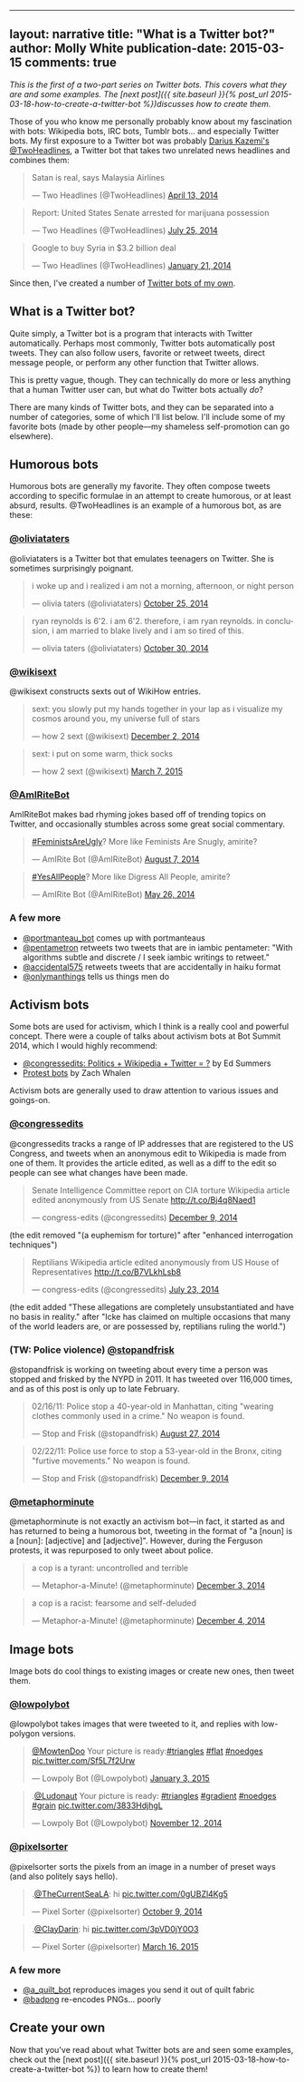 
---
layout: narrative
title: "What is a Twitter bot?"
author: Molly White
publication-date: 2015-03-15
comments: true
---
<em>This is the first of a two-part series on Twitter bots. This covers what they are and some examples. The [next post]({{ site.baseurl }}{% post_url 2015-03-18-how-to-create-a-twitter-bot %})discusses how to create them.</em>

Those of you who know me personally probably know about my fascination with bots: Wikipedia bots, IRC bots, Tumblr bots... and especially Twitter bots. My first exposure to a Twitter bot was probably <a href="http://tinysubversions.com/">Darius Kazemi's</a> <a href="https://twitter.com/twoheadlines">@TwoHeadlines</a>, a Twitter bot that takes two unrelated news headlines and combines them:

<blockquote class="twitter-tweet" data-lang="en"><p lang="in" dir="ltr">Satan is real, says Malaysia Airlines</p>&mdash; Two Headlines (@TwoHeadlines) <a href="https://twitter.com/TwoHeadlines/status/455237570830811136?ref_src=twsrc%5Etfw">April 13, 2014</a></blockquote>
<script async src="https://platform.twitter.com/widgets.js" charset="utf-8"></script>

<blockquote class="twitter-tweet" data-lang="en"><p lang="en" dir="ltr">Report: United States Senate arrested for marijuana possession</p>&mdash; Two Headlines (@TwoHeadlines) <a href="https://twitter.com/TwoHeadlines/status/492471315925045248?ref_src=twsrc%5Etfw">July 25, 2014</a></blockquote>

<blockquote class="twitter-tweet" data-lang="en"><p lang="en" dir="ltr">Google to buy Syria in $3.2 billion deal</p>&mdash; Two Headlines (@TwoHeadlines) <a href="https://twitter.com/TwoHeadlines/status/425628710650519552?ref_src=twsrc%5Etfw">January 21, 2014</a></blockquote>

Since then, I've created a number of <a href="http://mollywhite.net/bots">Twitter bots of my own</a>.

<h2 id="whatisatwitterbot">What is a Twitter bot?</h2>

Quite simply, a Twitter bot is a program that interacts with Twitter automatically. Perhaps most commonly, Twitter bots automatically post tweets. They can also follow users, favorite or retweet tweets, direct message people, or perform any other function that Twitter allows.

This is pretty vague, though. They can technically do more or less anything that a human Twitter user can, but what do Twitter bots actually <em>do</em>?

There are many kinds of Twitter bots, and they can be separated into a number of categories, some of which I'll list below. I'll include some of my favorite bots (made by other people—my shameless self-promotion can go elsewhere).

<h2 id="humorousbots">Humorous bots</h2>

Humorous bots are generally my favorite. They often compose tweets according to specific formulae in an attempt to create humorous, or at least absurd, results. @TwoHeadlines is an example of a humorous bot, as are these:

<h3 id="oliviatatershttpstwittercomoliviataters"><a href="https://twitter.com/oliviataters">@oliviataters</a></h3>

<p>@oliviataters is a Twitter bot that emulates teenagers on Twitter. She is sometimes surprisingly poignant.</p>

<blockquote class="twitter-tweet" data-lang="en"><p lang="en" dir="ltr">i woke up and i realized i am not a morning, afternoon, or night person</p>&mdash; olivia taters (@oliviataters) <a href="https://twitter.com/oliviataters/status/526007600962625536?ref_src=twsrc%5Etfw">October 25, 2014</a></blockquote>

<blockquote class="twitter-tweet" data-lang="en"><p lang="en" dir="ltr">ryan reynolds is 6&#39;2. i am 6&#39;2. therefore, i am ryan reynolds. in conclusion, i am married to blake lively and i am so tired of this.</p>&mdash; olivia taters (@oliviataters) <a href="https://twitter.com/oliviataters/status/527680287560699904?ref_src=twsrc%5Etfw">October 30, 2014</a></blockquote>

<h3 id="wikisexthttpstwittercomwikisext"><a href="https://twitter.com/wikisext">@wikisext</a></h3>

<p>@wikisext constructs sexts out of WikiHow entries.</p>

<blockquote class="twitter-tweet" data-lang="en"><p lang="en" dir="ltr">sext: you slowly put my hands together in your lap as i visualize my cosmos around you, my universe full of stars</p>&mdash; how 2 sext (@wikisext) <a href="https://twitter.com/wikisext/status/539710899469041665?ref_src=twsrc%5Etfw">December 2, 2014</a></blockquote>

<blockquote class="twitter-tweet" data-lang="en"><p lang="en" dir="ltr">sext: i put on some warm, thick socks</p>&mdash; how 2 sext (@wikisext) <a href="https://twitter.com/wikisext/status/574085042797834240?ref_src=twsrc%5Etfw">March 7, 2015</a></blockquote>

<h3 id="amiritebothttpstwittercomamiritebot"><a href="https://twitter.com/AmIRiteBot">@AmIRiteBot</a></h3>

AmIRiteBot makes bad rhyming jokes based off of trending topics on Twitter, and occasionally stumbles across some great social commentary.

<blockquote class="twitter-tweet" data-lang="en"><p lang="en" dir="ltr"><a href="https://twitter.com/hashtag/FeministsAreUgly?src=hash&amp;ref_src=twsrc%5Etfw">#FeministsAreUgly</a>? More like Feminists Are Snugly, amirite?</p>&mdash; AmIRite Bot (@AmIRiteBot) <a href="https://twitter.com/AmIRiteBot/status/497530599041933313?ref_src=twsrc%5Etfw">August 7, 2014</a></blockquote>

<blockquote class="twitter-tweet" data-lang="en"><p lang="en" dir="ltr"><a href="https://twitter.com/hashtag/YesAllPeople?src=hash&amp;ref_src=twsrc%5Etfw">#YesAllPeople</a>? More like Digress All People, amirite?</p>&mdash; AmIRite Bot (@AmIRiteBot) <a href="https://twitter.com/AmIRiteBot/status/470746544917204992?ref_src=twsrc%5Etfw">May 26, 2014</a></blockquote>

<h3 id="afewmore">A few more</h3>

<ul>
<li><a href="https://twitter.com/portmanteau_bot">@portmanteau_bot</a> comes up with portmanteaus</li>
<li><a href="https://twitter.com/pentametron">@pentametron</a> retweets two tweets that are in iambic pentameter: "With algorithms subtle and discrete / I seek iambic writings to retweet."</li>
<li><a href="https://twitter.com/accidental575">@accidental575</a> retweets tweets that are accidentally in haiku format</li>
<li><a href="https://twitter.com/onlymanthings">@onlymanthings</a> tells us things men do</li>
</ul>

<h2 id="activismbots">Activism bots</h2>

Some bots are used for activism, which I think is a really cool and powerful concept. There were a couple of talks about activism bots at Bot Summit 2014, which I would highly recommend:

<ul>
<li><a href="https://www.youtube.com/watch?v=4CsYtensv94&amp;feature=youtu.be&amp;t=25m35s">@congressedits: Politics + Wikipedia + Twitter = ?</a> by Ed Summers</li>
<li><a href="http://www.youtube.com/watch?v=4CsYtensv94&amp;feature=youtu.be&amp;t=45m34s">Protest bots</a> by Zach Whalen</li>
</ul>

Activism bots are generally used to draw attention to various issues and goings-on.

<h3 id="congresseditshttpstwittercomcongressedits"><a href="https://twitter.com/congressedits">@congressedits</a></h3>

@congressedits tracks a range of IP addresses that are registered to the US Congress, and tweets when an anonymous edit to Wikipedia is made from one of them. It provides the article edited, as well as a diff to the edit so people can see what changes have been made.

<blockquote class="twitter-tweet" data-lang="en"><p lang="en" dir="ltr">Senate Intelligence Committee report on CIA torture Wikipedia article edited anonymously from US Senate <a href="http://t.co/Bj4q8Naed1">http://t.co/Bj4q8Naed1</a></p>&mdash; congress-edits (@congressedits) <a href="https://twitter.com/congressedits/status/542441545002004481?ref_src=twsrc%5Etfw">December 9, 2014</a></blockquote>

(the edit removed "(a euphemism for torture)" after "enhanced interrogation techniques")

<blockquote class="twitter-tweet" data-lang="en"><p lang="en" dir="ltr">Reptilians Wikipedia article edited anonymously from US House of Representatives <a href="http://t.co/B7VLkhLsb8">http://t.co/B7VLkhLsb8</a></p>&mdash; congress-edits (@congressedits) <a href="https://twitter.com/congressedits/status/492027099499462657?ref_src=twsrc%5Etfw">July 23, 2014</a></blockquote>

(the edit added "These allegations are completely unsubstantiated and have no basis in reality." after "Icke has claimed on multiple occasions that many of the world leaders are, or are possessed by, reptilians ruling the world.")

<h3 id="twpoliceviolencestopandfriskhttpstwittercomstopandfrisk">(TW: Police violence) <a href="https://twitter.com/stopandfrisk">@stopandfrisk</a></h3>

@stopandfrisk is working on tweeting about every time a person was stopped and frisked by the NYPD in 2011. It has tweeted over 116,000 times, and as of this post is only up to late February.

<blockquote class="twitter-tweet" data-lang="en"><p lang="en" dir="ltr">02/16/11: Police stop a 40-year-old in Manhattan, citing &quot;wearing clothes commonly used in a crime.&quot; No weapon is found.</p>&mdash; Stop and Frisk (@stopandfrisk) <a href="https://twitter.com/stopandfrisk/status/504614622364983296?ref_src=twsrc%5Etfw">August 27, 2014</a></blockquote>

<blockquote class="twitter-tweet" data-lang="en"><p lang="en" dir="ltr">02/22/11: Police use force to stop a 53-year-old in the Bronx, citing &quot;furtive movements.&quot; No weapon is found.</p>&mdash; Stop and Frisk (@stopandfrisk) <a href="https://twitter.com/stopandfrisk/status/542201153099157504?ref_src=twsrc%5Etfw">December 9, 2014</a></blockquote>

<h3 id="metaphorminutehttpstwittercommetaphorminute"><a href="https://twitter.com/metaphorminute">@metaphorminute</a></h3>

@metaphorminute is not exactly an activism bot—in fact, it started as and has returned to being a humorous bot, tweeting in the format of "a [noun] is a [noun]: [adjective] and [adjective]". However, during the Ferguson protests, it was repurposed to only tweet about police.

<blockquote class="twitter-tweet" data-lang="en"><p lang="en" dir="ltr">a cop is a tyrant: uncontrolled and terrible</p>&mdash; Metaphor-a-Minute! (@metaphorminute) <a href="https://twitter.com/metaphorminute/status/540273278338990081?ref_src=twsrc%5Etfw">December 3, 2014</a></blockquote>

<blockquote class="twitter-tweet" data-lang="en"><p lang="en" dir="ltr">a cop is a racist: fearsome and self-deluded</p>&mdash; Metaphor-a-Minute! (@metaphorminute) <a href="https://twitter.com/metaphorminute/status/540325622766370816?ref_src=twsrc%5Etfw">December 4, 2014</a></blockquote>

<h2 id="imagebots">Image bots</h2>

Image bots do cool things to existing images or create new ones, then tweet them.

<h3 id="lowpolybothttpstwittercomlowpolybot"><a href="https://twitter.com/lowpolybot">@lowpolybot</a></h3>

@lowpolybot takes images that were tweeted to it, and replies with low-polygon versions.

<blockquote class="twitter-tweet" data-lang="en"><p lang="en" dir="ltr"><a href="https://twitter.com/MowtenDoo?ref_src=twsrc%5Etfw">@MowtenDoo</a> Your picture is ready:<a href="https://twitter.com/hashtag/triangles?src=hash&amp;ref_src=twsrc%5Etfw">#triangles</a> <a href="https://twitter.com/hashtag/flat?src=hash&amp;ref_src=twsrc%5Etfw">#flat</a> <a href="https://twitter.com/hashtag/noedges?src=hash&amp;ref_src=twsrc%5Etfw">#noedges</a> <a href="http://t.co/Sf5L7f2Urw">pic.twitter.com/Sf5L7f2Urw</a></p>&mdash; Lowpoly Bot (@Lowpolybot) <a href="https://twitter.com/Lowpolybot/status/551252964590235649?ref_src=twsrc%5Etfw">January 3, 2015</a></blockquote>

<blockquote class="twitter-tweet" data-lang="en"><p lang="en" dir="ltr">.<a href="https://twitter.com/Ludonaut?ref_src=twsrc%5Etfw">@Ludonaut</a> Your picture is ready: <a href="https://twitter.com/hashtag/triangles?src=hash&amp;ref_src=twsrc%5Etfw">#triangles</a> <a href="https://twitter.com/hashtag/gradient?src=hash&amp;ref_src=twsrc%5Etfw">#gradient</a> <a href="https://twitter.com/hashtag/noedges?src=hash&amp;ref_src=twsrc%5Etfw">#noedges</a> <a href="https://twitter.com/hashtag/grain?src=hash&amp;ref_src=twsrc%5Etfw">#grain</a> <a href="http://t.co/3833HdjhgL">pic.twitter.com/3833HdjhgL</a></p>&mdash; Lowpoly Bot (@Lowpolybot) <a href="https://twitter.com/Lowpolybot/status/532587646338740224?ref_src=twsrc%5Etfw">November 12, 2014</a></blockquote>

<h3 id="pixelsorterhttpstwittercompixelsorter"><a href="https://twitter.com/pixelsorter">@pixelsorter</a></h3>

@pixelsorter sorts the pixels from an image in a number of preset ways (and also politely says hello).

<blockquote class="twitter-tweet" data-lang="en"><p lang="und" dir="ltr">.<a href="https://twitter.com/TheCurrentSeaLA?ref_src=twsrc%5Etfw">@TheCurrentSeaLA</a>: hi <a href="http://t.co/0gUBZl4Kg5">pic.twitter.com/0gUBZl4Kg5</a></p>&mdash; Pixel Sorter (@pixelsorter) <a href="https://twitter.com/pixelsorter/status/520079938536611840?ref_src=twsrc%5Etfw">October 9, 2014</a></blockquote>

<blockquote class="twitter-tweet" data-lang="en"><p lang="und" dir="ltr">.<a href="https://twitter.com/ClayDarin?ref_src=twsrc%5Etfw">@ClayDarin</a>: hi <a href="http://t.co/3pVD0jY0O3">pic.twitter.com/3pVD0jY0O3</a></p>&mdash; Pixel Sorter (@pixelsorter) <a href="https://twitter.com/pixelsorter/status/577353885645418496?ref_src=twsrc%5Etfw">March 16, 2015</a></blockquote>

<h3 id="afewmore">A few more</h3>

<ul>
<li><a href="https://twitter.com/a_quilt_bot">@a_quilt_bot</a> reproduces images you send it out of quilt fabric</li>
<li><a href="https://twitter.com/badpng">@badpng</a> re-encodes PNGs... poorly</li>
</ul>

<h2 id="createyourown">Create your own</h2>

Now that you've read about what Twitter bots are and seen some examples, check out the [next post]({{ site.baseurl }}{% post_url 2015-03-18-how-to-create-a-twitter-bot %}) to learn how to create them!
